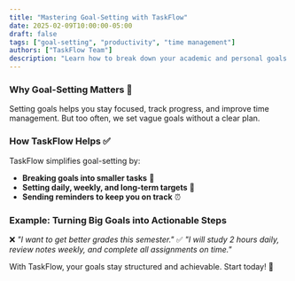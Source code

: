 ```yaml
---
title: "Mastering Goal-Setting with TaskFlow"
date: 2025-02-09T10:00:00-05:00
draft: false
tags: ["goal-setting", "productivity", "time management"]
authors: ["TaskFlow Team"]
description: "Learn how to break down your academic and personal goals into manageable steps with TaskFlow."
---
```

### Why Goal-Setting Matters 🎯

Setting goals helps you stay focused, track progress, and improve time management. But too often, we set vague goals without a clear plan.

### How TaskFlow Helps ✅

TaskFlow simplifies goal-setting by:

- **Breaking goals into smaller tasks** 📝
- **Setting daily, weekly, and long-term targets** 📆
- **Sending reminders to keep you on track** ⏰

### Example: Turning Big Goals into Actionable Steps

❌ *"I want to get better grades this semester."*
✅ *"I will study 2 hours daily, review notes weekly, and complete all assignments on time."*

With TaskFlow, your goals stay structured and achievable. Start today! 🚀
